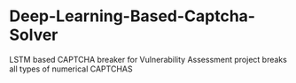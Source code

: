 # Deep-Learning-Based-Captcha-Solver
LSTM based CAPTCHA breaker for Vulnerability Assessment project breaks all types of numerical CAPTCHAS
